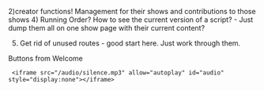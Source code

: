 
2)creator functions! Management for their shows and contributions to those shows
4) Running Order? How to see the current version of a script?
    - Just dump them all on one show page with their current content?

5) Get rid of unused routes - good start here. Just work through them.

Buttons from Welcome

<!-- <div style="text-align: center">
    <%= button_to "Sign Up", new_user_path, method: :get %>
    <%= button_to "Log In", new_session_path, method: :get %>
    <%= link_to('Log in with Facebook!', '/auth/facebook') %>
</div> -->

  <audio id="player" autoplay><source src="/audio/bit_by_bit.wav" type="audio/mp3"></audio>

     <iframe src="/audio/silence.mp3" allow="autoplay" id="audio" style="display:none"></iframe>